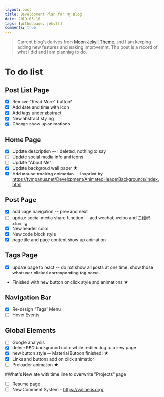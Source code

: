 ```yaml
---
layout: post
title: Development Plan for My Blog
date: 2019-03-16
tags: [githubpage, jekyll]
comments: true
---
```


>Current blog's derives from [Moon Jekyll Theme](https://github.com/TaylanTatli/Moon), and I am keeping adding new features and making improvemnt. This post is a record of what I did and I am planning to do.

# To do list

## Post List Page

- [x] Remove "Read More" button?
- [x] Add date and time with icon
- [x] Add tags under abstract
- [x] New abstract styling
- [x] Change show up animations

## Home Page

- [x] Update description -- I deleted, nothing to say
- [ ] Update social media info and icons
- [ ] Update "About Me"
- [x] Update backgroud wall paper ★
- [x] Add mouse tracking animation -- Inspried by https://tympanus.net/Development/AnimatedHeaderBackgrounds/index.html

## Post Page
- [x] add page navigation -- prev and next
- [ ] update social media share function -- add wechat, weibo and 二维码 sharing
- [x] New header color
- [x] New code block style
- [x] page tile and page content show up animation

## Tags Page
- [x] update page to react -- do not show all posts at one time. show those what user clicked corresponding tag name. 
- Finished with new button on click style and animations ★ 

## Navigation Bar
- [x] Re-design "Tags" Menu
- [ ] Hover Events

## Global Elements
- [ ] Google analysis
- [x] delete RED background color while redirecting to a new page
- [x] new button style -- Material Butoon finished! ★ 
- [x] Links and buttons add on click animation
- [ ] Preloader animation ★ 

#What's New
ate with time line to overwrite "Projects" page
- [ ] Resume page
- [ ] New Comment System - https://valine.js.org/ 

